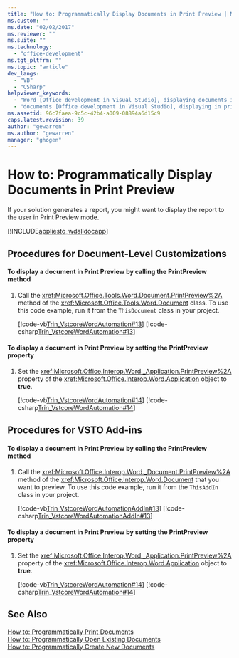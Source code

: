 ```yaml
---
title: "How to: Programmatically Display Documents in Print Preview | Microsoft Docs"
ms.custom: ""
ms.date: "02/02/2017"
ms.reviewer: ""
ms.suite: ""
ms.technology: 
  - "office-development"
ms.tgt_pltfrm: ""
ms.topic: "article"
dev_langs: 
  - "VB"
  - "CSharp"
helpviewer_keywords: 
  - "Word [Office development in Visual Studio], displaying documents in print preview"
  - "documents [Office development in Visual Studio], displaying in print preview"
ms.assetid: 96c7faea-9c5c-42b4-a009-08894a6d15c9
caps.latest.revision: 39
author: "gewarren"
ms.author: "gewarren"
manager: "ghogen"
---
```

# How to: Programmatically Display Documents in Print Preview
  If your solution generates a report, you might want to display the report to the user in Print Preview mode.  
  
 [!INCLUDE[appliesto_wdalldocapp](../vsto/includes/appliesto-wdalldocapp-md.md)]  
  
## Procedures for Document-Level Customizations  
  
#### To display a document in Print Preview by calling the PrintPreview method  
  
1.  Call the <xref:Microsoft.Office.Tools.Word.Document.PrintPreview%2A> method of the <xref:Microsoft.Office.Tools.Word.Document> class. To use this code example, run it from the `ThisDocument` class in your project.  
  
     [!code-vb[Trin_VstcoreWordAutomation#13](../vsto/codesnippet/VisualBasic/Trin_VstcoreWordAutomationVB/ThisDocument.vb#13)]
     [!code-csharp[Trin_VstcoreWordAutomation#13](../vsto/codesnippet/CSharp/Trin_VstcoreWordAutomationCS/ThisDocument.cs#13)]  
  
#### To display a document in Print Preview by setting the PrintPreview property  
  
1.  Set the <xref:Microsoft.Office.Interop.Word._Application.PrintPreview%2A> property of the <xref:Microsoft.Office.Interop.Word.Application> object to **true**.  
  
     [!code-vb[Trin_VstcoreWordAutomation#14](../vsto/codesnippet/VisualBasic/Trin_VstcoreWordAutomationVB/ThisDocument.vb#14)]
     [!code-csharp[Trin_VstcoreWordAutomation#14](../vsto/codesnippet/CSharp/Trin_VstcoreWordAutomationCS/ThisDocument.cs#14)]  
  
## Procedures for VSTO Add-ins  
  
#### To display a document in Print Preview by calling the PrintPreview method  
  
1.  Call the <xref:Microsoft.Office.Interop.Word._Document.PrintPreview%2A> method of the <xref:Microsoft.Office.Interop.Word.Document> that you want to preview. To use this code example, run it from the `ThisAddIn` class in your project.  
  
     [!code-vb[Trin_VstcoreWordAutomationAddIn#13](../vsto/codesnippet/VisualBasic/Trin_VstcoreWordAutomationAddIn/ThisAddIn.vb#13)]
     [!code-csharp[Trin_VstcoreWordAutomationAddIn#13](../vsto/codesnippet/CSharp/Trin_VstcoreWordAutomationAddIn/ThisAddIn.cs#13)]  
  
#### To display a document in Print Preview by setting the PrintPreview property  
  
1.  Set the <xref:Microsoft.Office.Interop.Word._Application.PrintPreview%2A> property of the <xref:Microsoft.Office.Interop.Word.Application> object to **true**.  
  
     [!code-vb[Trin_VstcoreWordAutomation#14](../vsto/codesnippet/VisualBasic/Trin_VstcoreWordAutomationVB/ThisDocument.vb#14)]
     [!code-csharp[Trin_VstcoreWordAutomation#14](../vsto/codesnippet/CSharp/Trin_VstcoreWordAutomationCS/ThisDocument.cs#14)]  
  
## See Also  
 [How to: Programmatically Print Documents](../vsto/how-to-programmatically-print-documents.md)   
 [How to: Programmatically Open Existing Documents](../vsto/how-to-programmatically-open-existing-documents.md)   
 [How to: Programmatically Create New Documents](../vsto/how-to-programmatically-create-new-documents.md)  
  
  
